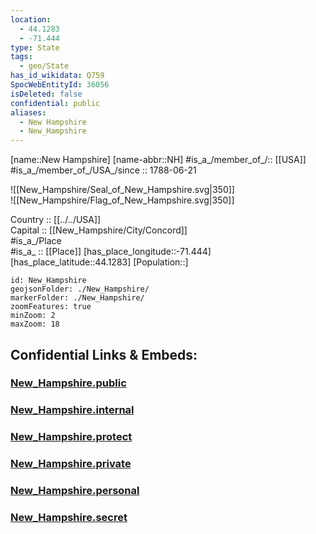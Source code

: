 ```yaml
---
location:
  - 44.1283
  - -71.444
type: State
tags:
  - geo/State
has_id_wikidata: Q759
SpocWebEntityId: 36056
isDeleted: false
confidential: public
aliases:
  - New Hampshire
  - New_Hampshire
---
```

[name::New Hampshire] 
[name-abbr::NH] 
#is_a_/member_of_/:: [[USA]]
#is_a_/member_of_/USA_/since :: 1788-06-21 

![[New_Hampshire/Seal_of_New_Hampshire.svg|350]]  
![[New_Hampshire/Flag_of_New_Hampshire.svg|350]]  

Country :: [[../../USA]]  
Capital :: [[New_Hampshire/City/Concord]]  
#is_a_/Place  
#is_a_ :: [[Place]] 
[has_place_longitude::-71.444] 
[has_place_latitude::44.1283] 
[Population::] 



```leaflet
id: New_Hampshire
geojsonFolder: ./New_Hampshire/
markerFolder: ./New_Hampshire/
zoomFeatures: true 
minZoom: 2 
maxZoom: 18
```


## Confidential Links & Embeds: 

### [New_Hampshire.public](/_public/\Earth\Continent\America~North\USA\USA~EasternNew_Hampshire.public.md) 

### [New_Hampshire.internal](/_internal/\Earth\Continent\America~North\USA\USA~EasternNew_Hampshire.internal.md) 

### [New_Hampshire.protect](/_protect/\Earth\Continent\America~North\USA\USA~EasternNew_Hampshire.protect.md) 

### [New_Hampshire.private](/_private/\Earth\Continent\America~North\USA\USA~EasternNew_Hampshire.private.md) 

### [New_Hampshire.personal](/_personal/\Earth\Continent\America~North\USA\USA~EasternNew_Hampshire.personal.md) 

### [New_Hampshire.secret](/_secret/\Earth\Continent\America~North\USA\USA~EasternNew_Hampshire.secret.md)

